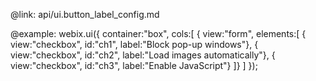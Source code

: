 @link: api/ui.button_label_config.md

@example:
webix.ui({
    container:"box",
    cols:[
        { view:"form", elements:[
            { view:"checkbox", id:"ch1", label:"Block pop-up windows"},
            { view:"checkbox", id:"ch2", label:"Load images automatically"},
            { view:"checkbox", id:"ch3", label:"Enable JavaScript"} 
        ]}
    ]
});